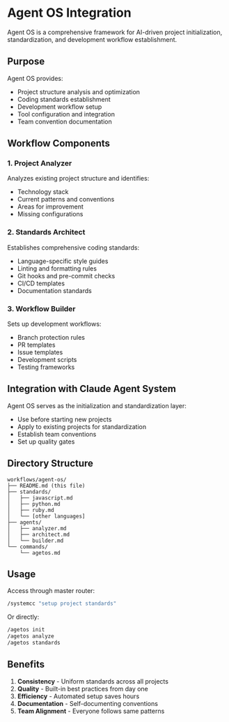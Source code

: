 # Agent OS Integration

Agent OS is a comprehensive framework for AI-driven project initialization, standardization, and development workflow establishment.

## Purpose

Agent OS provides:
- Project structure analysis and optimization
- Coding standards establishment
- Development workflow setup
- Tool configuration and integration
- Team convention documentation

## Workflow Components

### 1. Project Analyzer
Analyzes existing project structure and identifies:
- Technology stack
- Current patterns and conventions
- Areas for improvement
- Missing configurations

### 2. Standards Architect
Establishes comprehensive coding standards:
- Language-specific style guides
- Linting and formatting rules
- Git hooks and pre-commit checks
- CI/CD templates
- Documentation standards

### 3. Workflow Builder
Sets up development workflows:
- Branch protection rules
- PR templates
- Issue templates
- Development scripts
- Testing frameworks

## Integration with Claude Agent System

Agent OS serves as the initialization and standardization layer:
- Use before starting new projects
- Apply to existing projects for standardization
- Establish team conventions
- Set up quality gates

## Directory Structure

```
workflows/agent-os/
├── README.md (this file)
├── standards/
│   ├── javascript.md
│   ├── python.md
│   ├── ruby.md
│   └── [other languages]
├── agents/
│   ├── analyzer.md
│   ├── architect.md
│   └── builder.md
└── commands/
    └── agetos.md
```

## Usage

Access through master router:
```bash
/systemcc "setup project standards"
```

Or directly:
```bash
/agetos init
/agetos analyze
/agetos standards
```

## Benefits

1. **Consistency** - Uniform standards across all projects
2. **Quality** - Built-in best practices from day one
3. **Efficiency** - Automated setup saves hours
4. **Documentation** - Self-documenting conventions
5. **Team Alignment** - Everyone follows same patterns